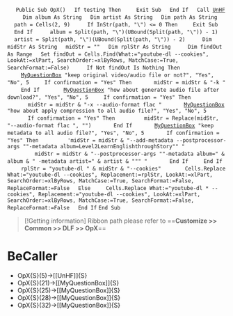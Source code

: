 &nbsp;&nbsp;&nbsp;&nbsp;
`Public Sub OpX()`
&nbsp;&nbsp;&nbsp;&nbsp;`If testing Then`
&nbsp;&nbsp;&nbsp;&nbsp;&nbsp;&nbsp;&nbsp;&nbsp;`Exit Sub`
&nbsp;&nbsp;&nbsp;&nbsp;`End If`
&nbsp;&nbsp;&nbsp;&nbsp;`Call `[`UnHF`](UnHF)
&nbsp;&nbsp;&nbsp;&nbsp;
&nbsp;&nbsp;&nbsp;&nbsp;`Dim album As String`
&nbsp;&nbsp;&nbsp;&nbsp;`Dim artist As String`
&nbsp;&nbsp;&nbsp;&nbsp;`Dim path As String`
&nbsp;&nbsp;&nbsp;&nbsp;`path = Cells(2, 9)`
&nbsp;&nbsp;&nbsp;&nbsp;
&nbsp;&nbsp;&nbsp;&nbsp;`If InStr(path, "\") <= 0 Then`
&nbsp;&nbsp;&nbsp;&nbsp;&nbsp;&nbsp;&nbsp;&nbsp;`Exit Sub`
&nbsp;&nbsp;&nbsp;&nbsp;`End If`
&nbsp;&nbsp;&nbsp;&nbsp;
&nbsp;&nbsp;&nbsp;&nbsp;`album = Split(path, "\")(UBound(Split(path, "\")) - 1)`
&nbsp;&nbsp;&nbsp;&nbsp;`artist = Split(path, "\")(UBound(Split(path, "\")) - 2)`
&nbsp;&nbsp;&nbsp;&nbsp;
&nbsp;&nbsp;&nbsp;&nbsp;`Dim midStr As String`
&nbsp;&nbsp;&nbsp;&nbsp;`midStr = ""`
&nbsp;&nbsp;&nbsp;&nbsp;`Dim rplStr As String`
&nbsp;&nbsp;&nbsp;&nbsp;
&nbsp;&nbsp;&nbsp;&nbsp;`Dim findOut As Range`
&nbsp;&nbsp;&nbsp;&nbsp;`Set findOut = Cells.Find(What:="youtube-dl --cookies", LookAt:=xlPart, SearchOrder:=xlByRows, MatchCase:=True, SearchFormat:=False)`
&nbsp;&nbsp;&nbsp;&nbsp;
&nbsp;&nbsp;&nbsp;&nbsp;`If Not findOut Is Nothing Then`
&nbsp;&nbsp;&nbsp;&nbsp;&nbsp;&nbsp;&nbsp;&nbsp;[`MyQuestionBox`](MyQuestionBox)` "keep original video/audio file or not?", "Yes", "No", 5`
&nbsp;&nbsp;&nbsp;&nbsp;&nbsp;&nbsp;&nbsp;&nbsp;`If confirmation = "Yes" Then`
&nbsp;&nbsp;&nbsp;&nbsp;&nbsp;&nbsp;&nbsp;&nbsp;&nbsp;&nbsp;&nbsp;&nbsp;`midStr = midStr & "-k "`
&nbsp;&nbsp;&nbsp;&nbsp;&nbsp;&nbsp;&nbsp;&nbsp;`End If`
&nbsp;&nbsp;&nbsp;&nbsp;
&nbsp;&nbsp;&nbsp;&nbsp;&nbsp;&nbsp;&nbsp;&nbsp;[`MyQuestionBox`](MyQuestionBox)` "how about generate audio file after download?", "Yes", "No", 5`
&nbsp;&nbsp;&nbsp;&nbsp;&nbsp;&nbsp;&nbsp;&nbsp;`If confirmation = "Yes" Then`
&nbsp;&nbsp;&nbsp;&nbsp;&nbsp;&nbsp;&nbsp;&nbsp;&nbsp;&nbsp;&nbsp;&nbsp;`midStr = midStr & "-x --audio-format flac "`
&nbsp;&nbsp;&nbsp;&nbsp;&nbsp;&nbsp;&nbsp;&nbsp;&nbsp;&nbsp;&nbsp;&nbsp;[`MyQuestionBox`](MyQuestionBox)` "how about apply compression to all audio file?", "Yes", "No", 5`
&nbsp;&nbsp;&nbsp;&nbsp;&nbsp;&nbsp;&nbsp;&nbsp;&nbsp;&nbsp;&nbsp;&nbsp;`If confirmation = "Yes" Then`
&nbsp;&nbsp;&nbsp;&nbsp;&nbsp;&nbsp;&nbsp;&nbsp;&nbsp;&nbsp;&nbsp;&nbsp;&nbsp;&nbsp;&nbsp;&nbsp;`midStr = Replace(midStr, "--audio-format flac ", "")`
&nbsp;&nbsp;&nbsp;&nbsp;&nbsp;&nbsp;&nbsp;&nbsp;&nbsp;&nbsp;&nbsp;&nbsp;`End If`
&nbsp;&nbsp;&nbsp;&nbsp;&nbsp;&nbsp;&nbsp;&nbsp;&nbsp;&nbsp;&nbsp;&nbsp;[`MyQuestionBox`](MyQuestionBox)` "keep metadata to all audio file?", "Yes", "No", 5`
&nbsp;&nbsp;&nbsp;&nbsp;&nbsp;&nbsp;&nbsp;&nbsp;&nbsp;&nbsp;&nbsp;&nbsp;`If confirmation = "Yes" Then`
&nbsp;&nbsp;&nbsp;&nbsp;&nbsp;&nbsp;&nbsp;&nbsp;&nbsp;&nbsp;&nbsp;&nbsp;&nbsp;&nbsp;&nbsp;&nbsp;`'midStr = midStr & "--add-metadata --postprocessor-args ""-metadata album=Level2LearnEnglishthroughStory"" "`
&nbsp;&nbsp;&nbsp;&nbsp;&nbsp;&nbsp;&nbsp;&nbsp;&nbsp;&nbsp;&nbsp;&nbsp;&nbsp;&nbsp;&nbsp;&nbsp;`midStr = midStr & "--postprocessor-args ""-metadata album=" & album & " -metadata artist=" & artist & """ "`
&nbsp;&nbsp;&nbsp;&nbsp;&nbsp;&nbsp;&nbsp;&nbsp;&nbsp;&nbsp;&nbsp;&nbsp;`End If`
&nbsp;&nbsp;&nbsp;&nbsp;&nbsp;&nbsp;&nbsp;&nbsp;`End If`
&nbsp;&nbsp;&nbsp;&nbsp;&nbsp;&nbsp;&nbsp;&nbsp;`rplStr = "youtube-dl " & midStr & "--cookies"`
&nbsp;&nbsp;&nbsp;&nbsp;
&nbsp;&nbsp;&nbsp;&nbsp;&nbsp;&nbsp;&nbsp;&nbsp;`Cells.Replace What:="youtube-dl --cookies", Replacement:=rplStr, LookAt:=xlPart, SearchOrder:=xlByRows, MatchCase:=True, SearchFormat:=False, ReplaceFormat:=False`
&nbsp;&nbsp;&nbsp;&nbsp;`Else`
&nbsp;&nbsp;&nbsp;&nbsp;&nbsp;&nbsp;&nbsp;&nbsp;`Cells.Replace What:="youtube-dl * --cookies", Replacement:="youtube-dl --cookies", LookAt:=xlPart, SearchOrder:=xlByRows, MatchCase:=True, SearchFormat:=False, ReplaceFormat:=False`
&nbsp;&nbsp;&nbsp;&nbsp;`End If`
`End Sub`


> [!Getting information]
> Ribbon path please refer to ==**Customize >> Common >> DLF >> OpX**==


# BeCaller
- OpX{S}(5)->[[UnHF]]{S}
- OpX{S}(21)->[[MyQuestionBox]]{S}
- OpX{S}(25)->[[MyQuestionBox]]{S}
- OpX{S}(28)->[[MyQuestionBox]]{S}
- OpX{S}(32)->[[MyQuestionBox]]{S}

